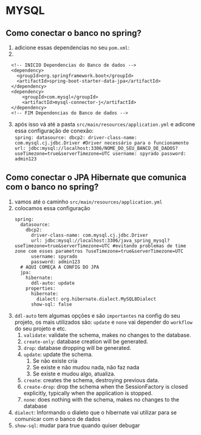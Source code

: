 # MYSQL

## Como conectar o banco no spring?

1. adicione essas dependencias no seu `pom.xml`:
2. 
  ```
    <!-- INICIO Dependencias do Banco de dados -->
    <dependency>
      <groupId>org.springframework.boot</groupId>
      <artifactId>spring-boot-starter-data-jpa</artifactId>
    </dependency>
    <dependency>
        <groupId>com.mysql</groupId>
        <artifactId>mysql-connector-j</artifactId>
    </dependency>
    <!-- FIM Dependencias do Banco de dados -->
  ```
  3. após isso vá até a pasta `src/main/resources/application.yml` e adicone essa
    configuração de conexão:<br>
    ```
      spring:
        datasource:
          dbcp2:
            driver-class-name: com.mysql.cj.jdbc.Driver #Driver necessário para o funcionamento
            url: jdbc:mysql://localhost:3306/NOME_DO_SEU_BANCO_DE_DADOS?useTimezone=true&serverTimezone=UTC
            username: spyrado
            password: admin123 
    ```


## Como conectar o JPA Hibernate que comunica com o banco no spring?

  1. vamos até o caminho `src/main/resources/application.yml`
  2. colocamos essa configuração
      ```
      spring:
        datasource:
          dbcp2:
            driver-class-name: com.mysql.cj.jdbc.Driver
            url: jdbc:mysql://localhost:3306/java_spring_mysql?useTimezone=true&serverTimezone=UTC #evitando problemas de time zone com esses parametros ?useTimezone=true&serverTimezone=UTC
            username: spyrado
            password: admin123 
        # AQUI COMEÇA A CONFIG DO JPA
        jpa:
          hibernate:
            ddl-auto: update
          properties:
            hibernate:
              dialect: org.hibernate.dialect.MySQL8Dialect
            show-sql: false
      ```
  3. `ddl-auto` tem algumas opções e são `importantes` na config do seu projeto, os mais utilizados são: `update` e `none` vai depender do `workflow` do seu projeto e etc.
     1. `validate`: validate the schema, makes no changes to the database.
     2. `create-only`: database creation will be generated.
     3. `drop`: database dropping will be generated.
     4. `update`: update the schema.
        1. Se não existe cria
        2. Se existe e não mudou nada, não faz nada
        3. Se existe e mudou algo, atualiza.
     5. `create`: creates the schema, destroying previous data.
     6. `create-drop`: drop the schema when the SessionFactory is closed explicitly, typically when the application is stopped.
     7. `none`: does nothing with the schema, makes no changes to the database
  4. `dialect`: Informando o dialeto que o hibernate vai utilizar para se comunicar com o banco de dados
  5. `show-sql`: mudar para true quando quiser debugar